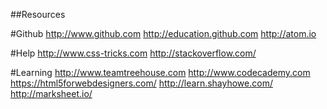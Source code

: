 ##Resources

#Github
http://www.github.com
http://education.github.com
http://atom.io

#Help
http://www.css-tricks.com
http://stackoverflow.com/

#Learning
http://www.teamtreehouse.com
http://www.codecademy.com
https://html5forwebdesigners.com/
http://learn.shayhowe.com/
http://marksheet.io/
